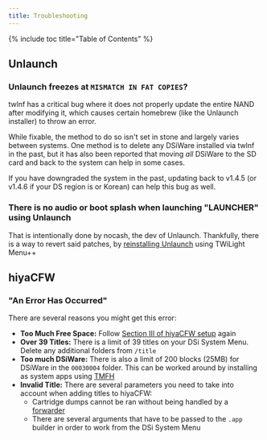 ```yaml
---
title: Troubleshooting
---
```


{% include toc title="Table of Contents" %}

## Unlaunch
### Unlaunch freezes at `MISMATCH IN FAT COPIES`?
twlnf has a critical bug where it does not properly update the entire NAND after modifying it, which causes certain homebrew (like the Unlaunch installer) to throw an error.

While fixable, the method to do so isn't set in stone and largely varies between systems. One method is to delete any DSiWare installed via twlnf in the past, but it has also been reported that moving *all* DSiWare to the SD card and back to the system can help in some cases.

If you have downgraded the system in the past, updating back to v1.4.5 (or v1.4.6 if your DS region is or Korean) can help this bug as well.

### There is no audio or boot splash when launching "LAUNCHER" using Unlaunch
That is intentionally done by nocash, the dev of Unlaunch. Thankfully, there is a way to revert said patches, by [reinstalling Unlaunch](/installing-unlaunch) using TWiLight Menu++

## hiyaCFW
### "An Error Has Occurred"
There are several reasons you might get this error:

- **Too Much Free Space:** Follow [Section III of hiyaCFW setup](/hiyacfw-setup#section-iii---maximizing-available-space) again
- **Over 39 Titles:** There is a limit of 39 titles on your DSi System Menu. Delete any additional folders from `/title`
- **Too much DSiWare:** There is also a limit of 200 blocks (25MB) for DSiWare in the `00030004` folder. This can be worked around by installing as system apps using [TMFH](https://github.com/JeffRuLz/TMFH/releases/latest)
- **Invalid Title:** There are several parameters you need to take into account when adding titles to hiyaCFW:
   - Cartridge dumps cannot be ran without being handled by a [forwarder](/nds-bootstrap-forwarder)
   - There are several arguments that have to be passed to the `.app` builder in order to work from the DSi System Menu
